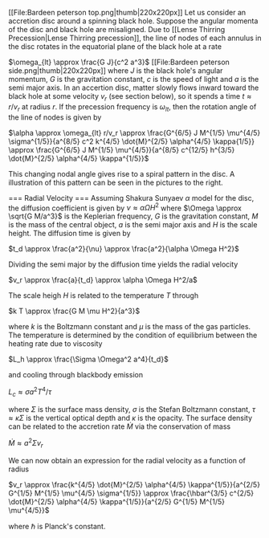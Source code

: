 [[File:Bardeen peterson top.png|thumb|220x220px]]
Let us consider an accretion disc around a spinning black hole. Suppose the angular momenta of the disc and black hole are misaligned. Due to [[Lense Thirring Precession|Lense Thirring precession]], the line of nodes of each annulus in the disc rotates in the equatorial plane of the black hole at a rate

$\omega_{lt} \approx \frac{G J}{c^2 a^3}$
[[File:Bardeen peterson side.png|thumb|220x220px]]
where $J$ is the black hole's angular momentum, $G$ is the gravitation constant, $c$ is the speed of light and $a$ is the semi major axis. In an accertion disc, matter slowly flows inward toward the black hole at some velocity $v_r$ (see section below), so it spends a time $t \approx r/v_r$ at radius $r$. If the precession frequency is $\omega_{lt}$, then the rotation angle of the line of nodes is given by

$\alpha \approx \omega_{lt} r/v_r \approx \frac{G^{6/5} J M^{1/5} \mu^{4/5} \sigma^{1/5}}{a^{8/5} c^2 k^{4/5} \dot{M}^{2/5} \alpha^{4/5} \kappa{1/5}} \approx \frac{G^{6/5} J M^{1/5} \mu^{4/5}}{a^{8/5} c^{12/5} h^{3/5} \dot{M}^{2/5} \alpha^{4/5} \kappa^{1/5}}$

This changing nodal angle gives rise to a spiral pattern in the disc. A illustration of this pattern can be seen in the pictures to the right.

=== Radial Velocity ===
Assuming Shakura Sunyaev $\alpha$ model for the disc, the diffusion coefficient is given by $\nu \approx \alpha \Omega H^2$ where $\Omega \approx \sqrt{G M/a^3}$ is the Keplerian frequency, $G$ is the gravitation constant, $M$ is the mass of the central object, $a$ is the semi major axis and $H$ is the scale height. The diffusion time is given by

$t_d \approx \frac{a^2}{\nu} \approx \frac{a^2}{\alpha \Omega H^2}$

Dividing the semi major by the diffusion time yields the radial velocity

$v_r \approx \frac{a}{t_d} \approx \alpha \Omega H^2/a$

The scale heigh $H$ is related to the temperature $T$ through 

$k T \approx \frac{G M \mu H^2}{a^3}$

where $k$ is the Boltzmann constant and $\mu$ is the mass of the gas particles. The temperature is determined by the condition of equilibrium between the heating rate due to viscosity

$L_h \approx \frac{\Sigma \Omega^2 a^4}{t_d}$

and cooling through blackbody emission

$L_c \approx \sigma a^2 T^4/\tau$

where $\Sigma$ is the surface mass density, $\sigma$ is the Stefan Boltzmann constant, $\tau \approx \kappa \Sigma$ is the vertical optical depth and $\kappa$ is the opacity. The surface density can be related to the accretion rate $\dot{M}$ via the conservation of mass

$\dot{M} \approx a^2 \Sigma v_r$

We can now obtain an expression for the radial velocity as a function of radius

$v_r \approx \frac{k^{4/5} \dot{M}^{2/5} \alpha^{4/5} \kappa^{1/5}}{a^{2/5} G^{1/5} M^{1/5} \mu^{4/5} \sigma^{1/5}} \approx \frac{\hbar^{3/5} c^{2/5} \dot{M}^{2/5} \alpha^{4/5} \kappa^{1/5}}{a^{2/5} G^{1/5} M^{1/5} \mu^{4/5}}$

where $\hbar$ is Planck's constant.